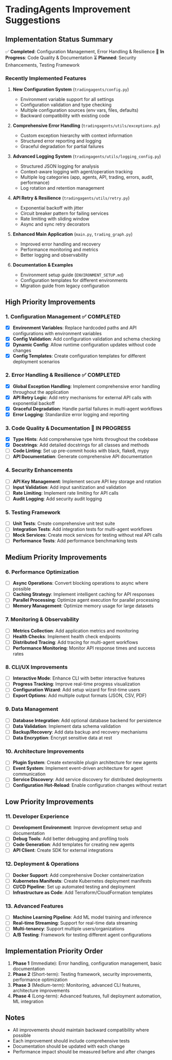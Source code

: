 # TradingAgents Improvement Suggestions

## Implementation Status Summary

✅ **Completed**: Configuration Management, Error Handling & Resilience
🚧 **In Progress**: Code Quality & Documentation
⏳ **Planned**: Security Enhancements, Testing Framework

### Recently Implemented Features

1. **New Configuration System** (`tradingagents/config.py`)
   - Environment variable support for all settings
   - Configuration validation and type checking
   - Multiple configuration sources (env vars, files, defaults)
   - Backward compatibility with existing code

2. **Comprehensive Error Handling** (`tradingagents/utils/exceptions.py`)
   - Custom exception hierarchy with context information
   - Structured error reporting and logging
   - Graceful degradation for partial failures

3. **Advanced Logging System** (`tradingagents/utils/logging_config.py`)
   - Structured JSON logging for analysis
   - Context-aware logging with agent/operation tracking
   - Multiple log categories (app, agents, API, trading, errors, audit, performance)
   - Log rotation and retention management

4. **API Retry & Resilience** (`tradingagents/utils/retry.py`)
   - Exponential backoff with jitter
   - Circuit breaker pattern for failing services
   - Rate limiting with sliding window
   - Async and sync retry decorators

5. **Enhanced Main Application** (`main.py`, `trading_graph.py`)
   - Improved error handling and recovery
   - Performance monitoring and metrics
   - Better logging and observability

6. **Documentation & Examples**
   - Environment setup guide (`ENVIRONMENT_SETUP.md`)
   - Configuration templates for different environments
   - Migration guide from legacy configuration

## High Priority Improvements

### 1. Configuration Management ✅ COMPLETED
- [x] **Environment Variables**: Replace hardcoded paths and API configurations with environment variables
- [x] **Config Validation**: Add configuration validation and schema checking
- [x] **Dynamic Config**: Allow runtime configuration updates without code changes
- [x] **Config Templates**: Create configuration templates for different deployment scenarios

### 2. Error Handling & Resilience ✅ COMPLETED  
- [x] **Global Exception Handling**: Implement comprehensive error handling throughout the application
- [x] **API Retry Logic**: Add retry mechanisms for external API calls with exponential backoff
- [x] **Graceful Degradation**: Handle partial failures in multi-agent workflows
- [x] **Error Logging**: Standardize error logging and reporting

### 3. Code Quality & Documentation 🚧 IN PROGRESS
- [x] **Type Hints**: Add comprehensive type hints throughout the codebase
- [x] **Docstrings**: Add detailed docstrings for all classes and methods
- [ ] **Code Linting**: Set up pre-commit hooks with black, flake8, mypy
- [ ] **API Documentation**: Generate comprehensive API documentation

### 4. Security Enhancements
- [ ] **API Key Management**: Implement secure API key storage and rotation
- [ ] **Input Validation**: Add input sanitization and validation
- [ ] **Rate Limiting**: Implement rate limiting for API calls
- [ ] **Audit Logging**: Add security audit logging

### 5. Testing Framework
- [ ] **Unit Tests**: Create comprehensive unit test suite
- [ ] **Integration Tests**: Add integration tests for multi-agent workflows
- [ ] **Mock Services**: Create mock services for testing without real API calls
- [ ] **Performance Tests**: Add performance benchmarking tests

## Medium Priority Improvements

### 6. Performance Optimization
- [ ] **Async Operations**: Convert blocking operations to async where possible
- [ ] **Caching Strategy**: Implement intelligent caching for API responses
- [ ] **Parallel Processing**: Optimize agent execution for parallel processing
- [ ] **Memory Management**: Optimize memory usage for large datasets

### 7. Monitoring & Observability
- [ ] **Metrics Collection**: Add application metrics and monitoring
- [ ] **Health Checks**: Implement health check endpoints
- [ ] **Distributed Tracing**: Add tracing for multi-agent workflows
- [ ] **Performance Monitoring**: Monitor API response times and success rates

### 8. CLI/UX Improvements
- [ ] **Interactive Mode**: Enhance CLI with better interactive features
- [ ] **Progress Tracking**: Improve real-time progress visualization
- [ ] **Configuration Wizard**: Add setup wizard for first-time users
- [ ] **Export Options**: Add multiple output formats (JSON, CSV, PDF)

### 9. Data Management
- [ ] **Database Integration**: Add optional database backend for persistence
- [ ] **Data Validation**: Implement data schema validation
- [ ] **Backup/Recovery**: Add data backup and recovery mechanisms
- [ ] **Data Encryption**: Encrypt sensitive data at rest

### 10. Architecture Improvements
- [ ] **Plugin System**: Create extensible plugin architecture for new agents
- [ ] **Event System**: Implement event-driven architecture for agent communication
- [ ] **Service Discovery**: Add service discovery for distributed deployments
- [ ] **Configuration Hot-Reload**: Enable configuration changes without restart

## Low Priority Improvements

### 11. Developer Experience
- [ ] **Development Environment**: Improve development setup and documentation
- [ ] **Debug Tools**: Add better debugging and profiling tools
- [ ] **Code Generation**: Add templates for creating new agents
- [ ] **API Client**: Create SDK for external integrations

### 12. Deployment & Operations
- [ ] **Docker Support**: Add comprehensive Docker containerization
- [ ] **Kubernetes Manifests**: Create Kubernetes deployment manifests
- [ ] **CI/CD Pipeline**: Set up automated testing and deployment
- [ ] **Infrastructure as Code**: Add Terraform/CloudFormation templates

### 13. Advanced Features
- [ ] **Machine Learning Pipeline**: Add ML model training and inference
- [ ] **Real-time Streaming**: Support for real-time data streaming
- [ ] **Multi-tenancy**: Support multiple users/organizations
- [ ] **A/B Testing**: Framework for testing different agent configurations

## Implementation Priority Order

1. **Phase 1** (Immediate): Error handling, configuration management, basic documentation
2. **Phase 2** (Short-term): Testing framework, security improvements, performance optimization
3. **Phase 3** (Medium-term): Monitoring, advanced CLI features, architecture improvements
4. **Phase 4** (Long-term): Advanced features, full deployment automation, ML integration

## Notes

- All improvements should maintain backward compatibility where possible
- Each improvement should include comprehensive tests
- Documentation should be updated with each change
- Performance impact should be measured before and after changes